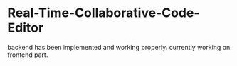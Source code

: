 # Real-Time-Collaborative-Code-Editor
backend has been implemented and working properly.
currently working on frontend part.
